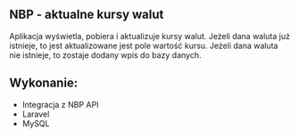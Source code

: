
## NBP - aktualne kursy walut

Aplikacja wyświetla, pobiera i aktualizuje kursy walut. Jeżeli dana waluta już istnieje, to jest aktualizowane jest pole wartość kursu. Jeżeli dana waluta nie istnieje, to zostaje dodany wpis do bazy danych.

## Wykonanie:
- Integracja z NBP API
- Laravel
- MySQL
